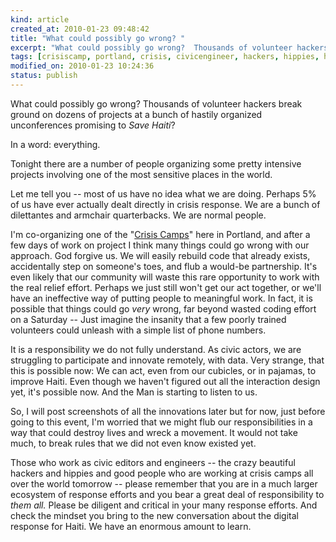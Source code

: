 ```yaml
--- 
kind: article
created_at: 2010-01-23 09:48:42
title: "What could possibly go wrong? "
excerpt: "What could possibly go wrong?  Thousands of volunteer hackers break ground on dozens of projects at a bunch of hastily organized unconferences promising to 'Save Haiti?'"
tags: [crisiscamp, portland, crisis, civicengineer, hackers, hippies, haiti]
modified_on: 2010-01-23 10:24:36
status: publish
---
```


What could possibly go wrong?  Thousands of volunteer hackers break ground on dozens of projects at a bunch of hastily organized unconferences promising to <em>Save Haiti</em>?

In a word: everything.

Tonight there are a number of people organizing some pretty intensive projects involving one of the most sensitive places in the world.

Let me tell you -- most of us have no idea what we are doing. Perhaps 5% of us have ever actually dealt directly in crisis response.  We are a bunch of dilettantes and armchair quarterbacks. We are normal people.

I'm co-organizing one of the "<a href="http://crisiscamp.org">Crisis Camps</a>" here in Portland, and after a few days of work on project I think many things could go wrong with our approach. God forgive us. We will easily rebuild code that already exists, accidentally step on someone's toes, and flub a would-be partnership. It's even likely that our community will waste this rare opportunity to work with the real relief effort. Perhaps we just still won't get our act together, or we'll have an ineffective way of putting people to meaningful work. In fact, it is possible that things could go *very* wrong, far beyond wasted coding effort on a Saturday -- Just imagine the insanity that a few poorly trained volunteers could unleash with a simple list of phone numbers.

It is a responsibility we do not fully understand. As civic actors, we are struggling to participate and innovate remotely, with data. Very strange, that this is possible now: We can act, even from our cubicles, or in pajamas, to improve Haiti. Even though we haven't figured out all the interaction design yet, it's possible now. And the Man is starting to listen to us.

So, I will post screenshots of all the innovations later but for now, just before going to this event, I'm worried that we might flub our responsibilities in a way that could destroy lives and wreck a movement. It would not take much, to break rules that we did not even know existed yet. 

Those who work as civic editors and engineers -- the crazy beautiful hackers and hippies and good people who are working at crisis camps all over the world tomorrow -- please remember that you are in a much larger ecosystem of response efforts and you bear a great deal of responsibility to *them all.* Please be diligent and critical in your many response efforts. And check the mindset you bring to the new conversation about the digital response for Haiti. We have an enormous amount to learn.
